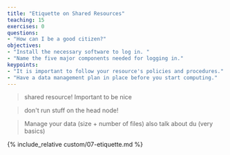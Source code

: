 ```yaml
---
title: "Etiquette on Shared Resources"
teaching: 15
exercises: 0
questions:
- "How can I be a good citizen?"
objectives:
- "Install the necessary software to log in. "
- "Name the five major components needed for logging in."
keypoints:
- "It is important to follow your resource's policies and procedures."  
- "Have a data management plan in place before you start computing."  
---
```


> shared resource!  Important to be nice

> don't run stuff on the head node!

> Manage your data (size + number of files)
> also talk about du (very basics)

{% include_relative custom/07-etiquette.md %}
